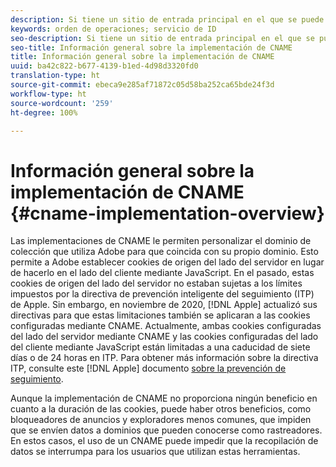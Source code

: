 ```yaml
---
description: Si tiene un sitio de entrada principal en el que se puede identificar a los clientes antes de que visiten otros dominios, un registro CNAME puede habilitar el seguimiento entre dominios en los exploradores que no acepten cookies de terceros (como Safari).
keywords: orden de operaciones; servicio de ID
seo-description: Si tiene un sitio de entrada principal en el que se puede identificar a los clientes antes de que visiten otros dominios, un registro CNAME puede habilitar el seguimiento entre dominios en los exploradores que no acepten cookies de terceros (como Safari).
seo-title: Información general sobre la implementación de CNAME
title: Información general sobre la implementación de CNAME
uuid: ba42c822-b677-4139-b1ed-4d98d3320fd0
translation-type: ht
source-git-commit: ebeca9e285af71872c05d58ba252ca65bde24f3d
workflow-type: ht
source-wordcount: '259'
ht-degree: 100%

---
```



# Información general sobre la implementación de CNAME {#cname-implementation-overview}

Las implementaciones de CNAME le permiten personalizar el dominio de colección que utiliza Adobe para que coincida con su propio dominio. Esto permite a Adobe establecer cookies de origen del lado del servidor en lugar de hacerlo en el lado del cliente mediante JavaScript. En el pasado, estas cookies de origen del lado del servidor no estaban sujetas a los límites impuestos por la directiva de prevención inteligente del seguimiento (ITP) de Apple. Sin embargo, en noviembre de 2020, [!DNL Apple] actualizó sus directivas para que estas limitaciones también se aplicaran a las cookies configuradas mediante CNAME. Actualmente, ambas cookies configuradas del lado del servidor mediante CNAME y las cookies configuradas del lado del cliente mediante JavaScript están limitadas a una caducidad de siete días o de 24 horas en ITP. Para obtener más información sobre la directiva ITP, consulte este [!DNL Apple] documento [sobre la prevención de seguimiento](https://webkit.org/tracking-prevention/#intelligent-tracking-prevention-itp).

Aunque la implementación de CNAME no proporciona ningún beneficio en cuanto a la duración de las cookies, puede haber otros beneficios, como bloqueadores de anuncios y exploradores menos comunes, que impiden que se envíen datos a dominios que pueden conocerse como rastreadores. En estos casos, el uso de un CNAME puede impedir que la recopilación de datos se interrumpa para los usuarios que utilizan estas herramientas.